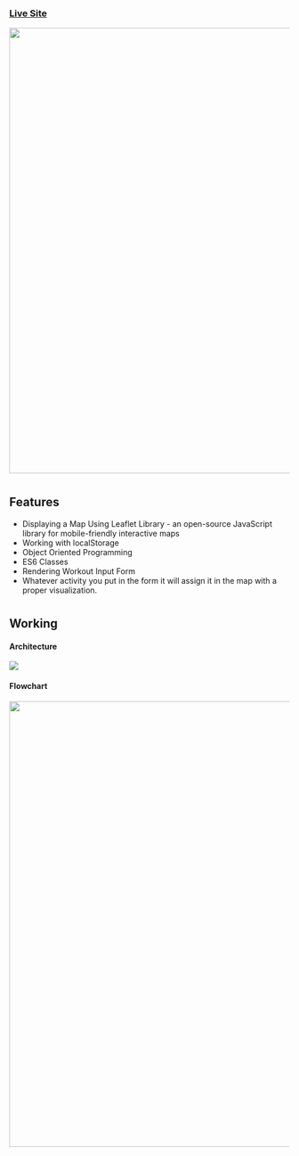 ### [Live Site](https://sudeepnagda.github.io/mapty-geolocation/)
<img style="text-align:center" src="https://user-images.githubusercontent.com/81709725/128973446-b1d3ca59-87ba-4d1f-baeb-8f1ad2edd98e.png" width=800px/>

#

## Features

* Displaying a Map Using Leaflet Library - an open-source JavaScript library for mobile-friendly interactive maps
* Working with localStorage
* Object Oriented Programming
* ES6 Classes
* Rendering Workout Input Form
* Whatever activity you put in the form it will assign it in the map with a proper visualization.


#

## Working

#### Architecture
<img src="https://user-images.githubusercontent.com/81709725/128973838-3dd4cd3e-d7f3-4173-8b3b-63a869a0abf7.png" />

#### Flowchart
<img src="https://user-images.githubusercontent.com/81709725/128974195-814f3aa3-2097-4b32-8035-c29c09135a77.png" width=800px />
